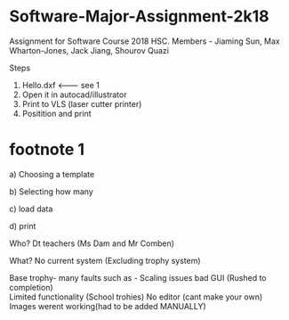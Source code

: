 # Software-Major-Assignment-2k18
Assignment for Software Course 2018 HSC. Members - Jiaming Sun, Max Wharton-Jones, Jack Jiang, Shourov Quazi

Steps
1. Hello.dxf   				<--- see 1
2. Open it in autocad/illustrator
3. Print to VLS (laser cutter printer)
4. Positition and print

# footnote 1

a) Choosing a template

b) Selecting how many

c) load data

d) print


Who?
Dt teachers (Ms Dam and Mr Comben)

What?
No current system (Excluding trophy system)

Base trophy-
many faults such as - Scaling issues
						bad GUI (Rushed to completion)						
						Limited functionality (School trohies)
						No editor (cant make your own)
						Images werent working(had to be added MANUALLY)
					
